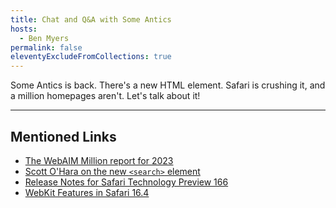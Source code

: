 ```yaml
---
title: Chat and Q&A with Some Antics
hosts:
  - Ben Myers
permalink: false
eleventyExcludeFromCollections: true
---
```


Some Antics is back. There's a new HTML element. Safari is crushing it, and a million homepages aren't. Let's talk about it!

---

## Mentioned Links

- [The WebAIM Million report for 2023](https://webaim.org/projects/million/)
- [Scott O'Hara on the new `<search>` element](https://www.scottohara.me/blog/2023/03/24/search-element.html)
- [Release Notes for Safari Technology Preview 166](https://webkit.org/blog/13964/release-notes-for-safari-technology-preview-166/)
- [WebKit Features in Safari 16.4](https://webkit.org/blog/13966/webkit-features-in-safari-16-4/)